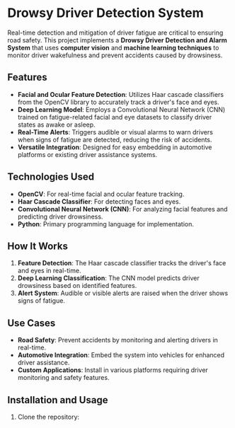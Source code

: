 # Drowsy Driver Detection System  

Real-time detection and mitigation of driver fatigue are critical to ensuring road safety. This project implements a **Drowsy Driver Detection and Alarm System** that uses **computer vision** and **machine learning techniques** to monitor driver wakefulness and prevent accidents caused by drowsiness.  

## Features  
- **Facial and Ocular Feature Detection**: Utilizes Haar cascade classifiers from the OpenCV library to accurately track a driver's face and eyes.  
- **Deep Learning Model**: Employs a Convolutional Neural Network (CNN) trained on fatigue-related facial and eye datasets to classify driver states as awake or asleep.  
- **Real-Time Alerts**: Triggers audible or visual alarms to warn drivers when signs of fatigue are detected, reducing the risk of accidents.  
- **Versatile Integration**: Designed for easy embedding in automotive platforms or existing driver assistance systems.  

## Technologies Used  
- **OpenCV**: For real-time facial and ocular feature tracking.  
- **Haar Cascade Classifier**: For detecting faces and eyes.  
- **Convolutional Neural Network (CNN)**: For analyzing facial features and predicting driver drowsiness.  
- **Python**: Primary programming language for implementation.  

## How It Works  
1. **Feature Detection**: The Haar cascade classifier tracks the driver's face and eyes in real-time.  
2. **Deep Learning Classification**: The CNN model predicts driver drowsiness based on identified features.  
3. **Alert System**: Audible or visible alerts are raised when the driver shows signs of fatigue.  

## Use Cases  
- **Road Safety**: Prevent accidents by monitoring and alerting drivers in real-time.  
- **Automotive Integration**: Embed the system into vehicles for enhanced driver assistance.  
- **Custom Applications**: Install in various platforms requiring driver monitoring and safety features.  

## Installation and Usage  
1. Clone the repository:
   ```git clone https://github.com/Mathesh-V/Drowsy-Driver-Detection-System.git  
